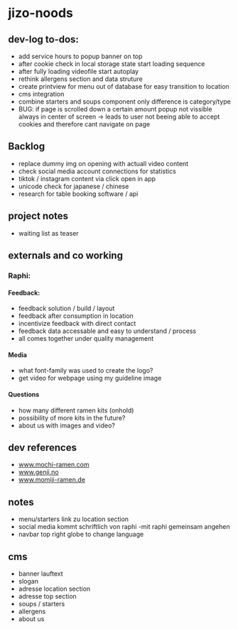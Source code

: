 # jizo-noods

## dev-log to-dos:

- add service hours to popup banner on top
- after cookie check in local storage state start loading sequence
- after fully loading videofile start autoplay
- rethink allergens section and data struture
- create printview for menu out of database for easy transition to location
- cms integration
- combine starters and soups component only difference is category/type
- BUG: if page is scrolled down a certain amount popup not vissible always in center of screen -> leads to user not beeing able to accept cookies and therefore cant navigate on page

## Backlog

- replace dummy img on opening with actuall video content
- check social media account connections for statistics
- tiktok / instagram content via click open in app
- unicode check for japanese / chinese
- research for table booking software / api

## project notes

- waiting list as teaser

## externals and co working

### Raphi:

#### Feedback:

- feedback solution / build / layout
- feedback after consumption in location
- incentivize feedback with direct contact
- feedback data accessable and easy to understand / process
- all comes together under quality management

#### Media

- what font-family was used to create the logo?
- get video for webpage using my guideline image

#### Questions

- how many different ramen kits (onhold)
- possibility of more kits in the future?
- about us with images and video?

## dev references

- www.mochi-ramen.com
- www.genji.no
- www.momiji-ramen.de

## notes

- menu/starters link zu location section
- social media kommt schriftlich von raphi -mit raphi gemeinsam angehen
- navbar top right globe to change language

## cms

- banner lauftext
- slogan
- adresse location section
- adresse top section
- soups / starters
- allergens
- about us

